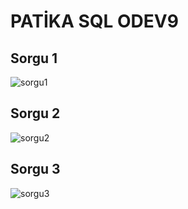 # PATİKA SQL ODEV9

## Sorgu 1

![sorgu1](https://user-images.githubusercontent.com/126318073/223795500-f19426b8-d607-40da-a90c-016ce6c2406b.png)

## Sorgu 2

![sorgu2](https://user-images.githubusercontent.com/126318073/223796450-58de255f-58bd-41f7-808f-90528bac3cc9.png)

## Sorgu 3

![sorgu3](https://user-images.githubusercontent.com/126318073/223799131-2c3948a7-31cc-4cf6-b94a-28b2f7170064.png)
